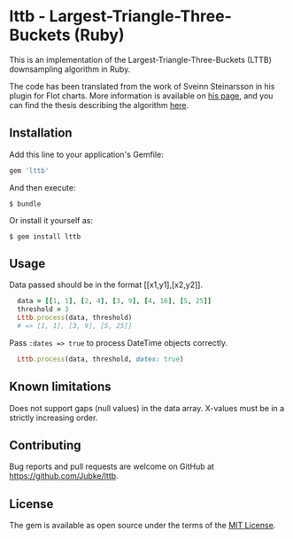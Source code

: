 # lttb - Largest-Triangle-Three-Buckets (Ruby)
This is an implementation of the Largest-Triangle-Three-Buckets (LTTB) downsampling algorithm in Ruby.

The code has been translated from the work of Sveinn Steinarsson in his plugin for Flot charts.
More information is available on [his page](https://github.com/sveinn-steinarsson/flot-downsample/),
and you can find the thesis describing the algorithm [here](http://skemman.is/handle/1946/15343).

## Installation

Add this line to your application's Gemfile:

```ruby
gem 'lttb'
```

And then execute:

    $ bundle

Or install it yourself as:

    $ gem install lttb

## Usage

Data passed should be in the format [[x1,y1],[x2,y2]].
```ruby
  data = [[1, 1], [2, 4], [3, 9], [4, 16], [5, 25]]
  threshold = 3
  Lttb.process(data, threshold)
  # => [1, 1], [3, 9], [5, 25]]
```

Pass `:dates => true` to process DateTime objects correctly.
```ruby
  Lttb.process(data, threshold, dates: true)
```

## Known limitations

Does not support gaps (null values) in the data array.
X-values must be in a strictly increasing order.

## Contributing

Bug reports and pull requests are welcome on GitHub at https://github.com/Jubke/lttb.


## License

The gem is available as open source under the terms of the [MIT License](http://opensource.org/licenses/MIT).

